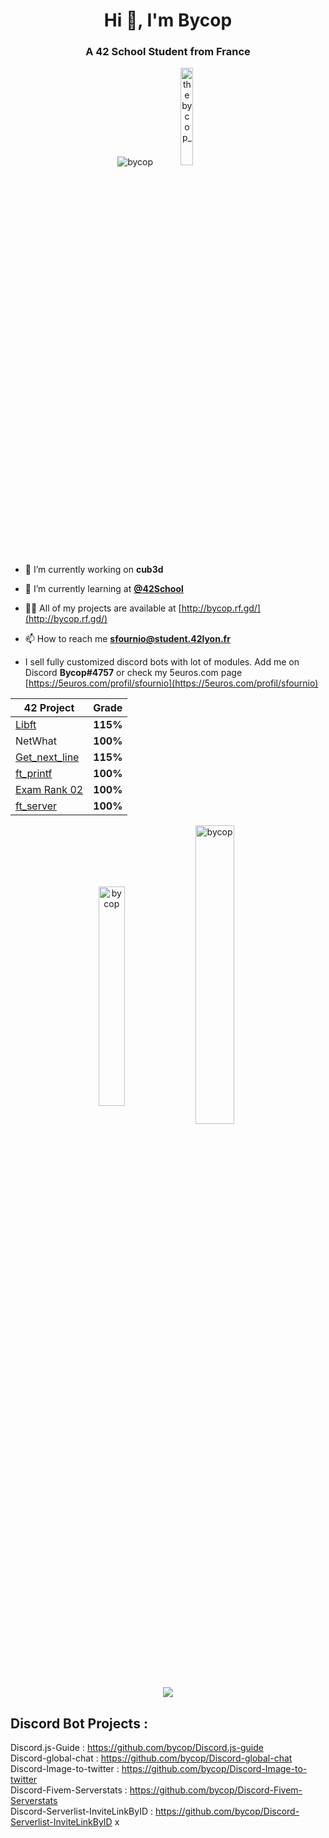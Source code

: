 <h1 align="center">Hi 👋, I'm Bycop</h1>
<h3 align="center">A 42 School Student from France</h3>

<p align="center"> <img src="https://komarev.com/ghpvc/?username=bycop&label=Profile%20views&color=0e75b6&style=flat" alt="bycop" /> <a href="https://twitter.com/thebycop_" target="blank"><img src="https://img.shields.io/twitter/follow/thebycop_?logo=twitter&style=for-the-badge" height="20%" width="20%" alt="thebycop_" /></a></p>

<p align="left">  </p>

- 🔭 I’m currently working on **cub3d**

- 🌱 I’m currently learning at [**@42School**](https://github.com/42School)

- 👨‍💻 All of my projects are available at [http://bycop.rf.gd/](http://bycop.rf.gd/)

- 📫 How to reach me **sfournio@student.42lyon.fr**

-  I sell fully customized discord bots with lot of modules. Add me on Discord **Bycop#4757** or check my 5euros.com page [https://5euros.com/profil/sfournio](https://5euros.com/profil/sfournio)

| 42 Project        | Grade      |
| -----|-----|
| <a href="https://github.com/bycop/42-libft"> Libft </a> | **115%** |
| NetWhat | **100%** |
| <a href="https://github.com/bycop/42-get_next_line"> Get_next_line </a> | **115%** |
| <a href="https://github.com/bycop/42-ft_printf"> ft_printf </a> | **100%** |
| <a href="https://github.com/bycop/42-exam-rank-02"> Exam Rank 02 </a> | **100%** |
| <a href="https://github.com/bycop/42-ft_server"> ft_server </a> | **100%** |

<p align="center"><img align="center" src="https://github-readme-stats.vercel.app/api/top-langs?username=bycop&show_icons=true&locale=en&layout=compact" alt="bycop" height="30%" width="29%"/>&nbsp;<img align="center" src="https://github-readme-stats.vercel.app/api?username=bycop&show_icons=true&locale=en" alt="bycop" height="35%" width="35%" /></p>
<p align="center"><img align="center" src="https://bit.ly/3oJ69zZ"/>


## Discord Bot Projects : 
Discord.js-Guide : https://github.com/bycop/Discord.js-guide <br>
Discord-global-chat : https://github.com/bycop/Discord-global-chat <br>
Discord-Image-to-twitter : https://github.com/bycop/Discord-Image-to-twitter <br>
Discord-Fivem-Serverstats : https://github.com/bycop/Discord-Fivem-Serverstats <br>
Discord-Serverlist-InviteLinkByID : https://github.com/bycop/Discord-Serverlist-InviteLinkByID
x

